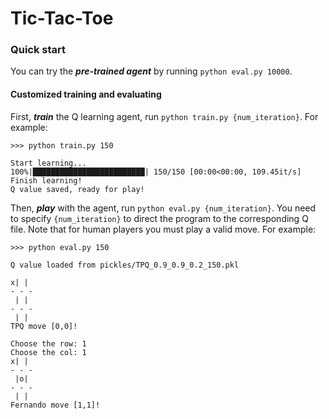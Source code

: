 # Tic-Tac-Toe

### Quick start

You can  try the ***pre-trained agent*** by running `python eval.py 10000`.



#### Customized training and evaluating

First, ***train*** the Q learning agent, run `python train.py {num_iteration}`. For example:

```shell
>>> python train.py 150

Start learning...
100%|█████████████████████████| 150/150 [00:00<00:00, 109.45it/s]
Finish learning!
Q value saved, ready for play!
```

Then, ***play*** with the agent, run `python eval.py {num_iteration}`. You need to specify `{num_iteration}` to direct the program to the corresponding Q file. Note that for human players you must play a valid move. For example:

```shell
>>> python eval.py 150

Q value loaded from pickles/TPQ_0.9_0.9_0.2_150.pkl

x| |
- - -
 | |
- - -
 | |
TPQ move [0,0]!

Choose the row: 1
Choose the col: 1
x| |
- - -
 |o|
- - -
 | |
Fernando move [1,1]!
```




